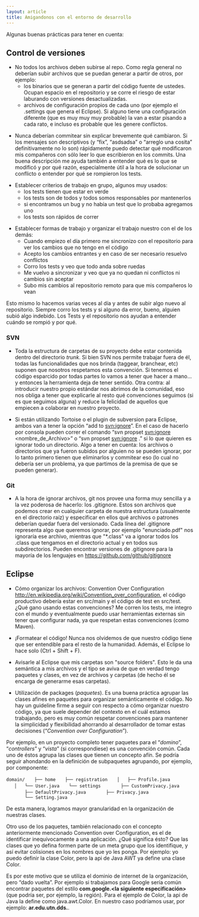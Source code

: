 ```yaml
---
layout: article
title: Amigandonos con el entorno de desarrollo
---
```

Algunas buenas prácticas para tener en cuenta:

Control de versiones
--------------------

-   No todos los archivos deben subirse al repo. Como regla general no deberían subir archivos que se puedan generar a partir de otros, por ejemplo:
    -   los binarios que se generan a partir del código fuente de ustedes. Ocupan espacio en el repositorio y se corre el riesgo de estar laburando con versiones desactualizadas.
    -   archivos de configuración propios de cada uno (por ejemplo el .settings que genera el Eclipse). Si alguno tiene una configuración diferente (que es muy muy muy probable) la van a estar pisando a cada rato, e incluso es probable que les genere conflictos.

<!-- -->

-   Nunca deberían commitear sin explicar brevemente qué cambiaron. Si los mensajes son descriptivos (y “fix”, “asdsadsa” o “arreglo una cosita” definitivamente no lo son) rápidamente puedo detectar qué modificaron mis compañeros con sólo leer lo que escribieron en los commits. Una buena descripción me ayuda también a entender qué es lo que se modificó y por qué razón, especialmente útil a la hora de solucionar un conflicto o entender por qué se rompieron los tests.

<!-- -->

-   Establecer criterios de trabajo en grupo, algunos muy usados:
    -   los tests tienen que estar en verde
    -   los tests son de todos y todos somos responsables por mantenerlos
    -   si encontramos un bug y no había un test que lo probaba agregamos uno
    -   los tests son rápidos de correr

<!-- -->

-   Establecer formas de trabajo y organizar el trabajo nuestro con el de los demás:
    -   Cuando empiezo el día primero me sincronizo con el repositorio para ver los cambios que no tengo en el código
    -   Acepto los cambios entrantes y en caso de ser necesario resuelvo conflictos
    -   Corro los tests y veo que todo anda sobre ruedas
    -   Me vuelvo a sincronizar y veo que ya no quedan ni conflictos ni cambios sin aceptar
    -   Subo mis cambios al repositorio remoto para que mis compañeros lo vean

Esto mismo lo hacemos varias veces al día y antes de subir algo nuevo al repositorio. Siempre corro los tests y si alguno da error, bueno, alguien subió algo indebido. Los Tests y el repositorio nos ayudan a entender cuándo se rompió y por qué.

### SVN

-   Toda la estructura de carpetas de su proyecto debe estar contenida dentro del directorio *trunk*. Si bien SVN nos permite trabajar fuera de él, todas las funcionalidades que nos brinda (taggear, branchear, etc) suponen que nosotros respetamos esta convención. Si tenemos el código esparcido por todas partes lo vamos a tener que hacer a mano... y entonces la herramienta deja de tener sentido. Otra contra: al introducir nuestro propio estándar nos abrimos de la comunidad, eso nos obliga a tener que explicarle al resto qué convenciones seguimos (si es que seguimos alguna) y reduce la felicidad de aquellos que empiecen a colaborar en nuestro proyecto.

<!-- -->

-   Si están utilizando Tortoise o el plugin de subversion para Eclipse, ambos van a tener la opción “add to <svn:ignore>”. En el caso de hacerlo por consola pueden correr el comando “svn propset <svn:ignore> <nombre_de_Archivo>” o “svn propset <svn:ignore> .” si lo que quieren es ignorar todo un directorio. Algo a tener en cuenta: los archivos o directorios que ya fueron subidos por alguien no se pueden ignorar, por lo tanto primero tienen que eliminarlos y commitear eso (lo cual no debería ser un problema, ya que partimos de la premisa de que se pueden generar).

### Git

-   A la hora de ignorar archivos, git nos provee una forma muy sencilla y a la vez poderosa de hacerlo: los .gitignore. Estos son archivos que podemos crear en cualquier carpeta de nuestra estructura (usualmente en el directorio raíz) y especificar en ellos qué archivos o patrones deberían quedar fuera del versionado. Cada línea del .gitignore representa algo que queremos ignorar, por ejemplo "enunciado.pdf" nos ignoraría ese archivo, mientras que "\*.class" va a ignorar todos los .class que tengamos en el directorio actual y en todos sus subdirectorios. Pueden encontrar versiones de .gitignore para la mayoría de los lenguajes en <https://github.com/github/gitignore>

Eclipse
-------

-   Cómo organizar los archivos: Convention Over Configuration <http://en.wikipedia.org/wiki/Convention_over_configuration>, el código productivo debería estar en src/main y el código de test en src/test. ¿Qué gano usando estas convenciones? Me corren los tests, me integro con el mundo y eventualmente puedo usar herramientas externas sin tener que configurar nada, ya que respetan estas convenciones (como Maven).

<!-- -->

-   ¡Formatear el código! Nunca nos olvidemos de que nuestro código tiene que ser entendible para el resto de la humanidad. Además, el Eclipse lo hace solo (Ctrl + Shift + F).

<!-- -->

-   Avisarle al Eclipse que mis carpetas son "source folders". Esto le da una semántica a mis archivos y el tipo se aviva de que en verdad tengo paquetes y clases, en vez de archivos y carpetas (de hecho él se encarga de generarme esas carpetas).

<!-- -->

-   Utilización de packages (*paquetes*). Es una buena práctica agrupar las clases afines en paquetes para organizar semánticamente el código. No hay un guideline firme a seguir con respecto a cómo organizar nuestro código, ya que suele depender del contexto en el cuál estamos trabajando, pero es muy común respetar convenciones para mantener la simplicidad y flexibilidad ahorrando al desarrollador de tomar estas decisiones (“*Convention over Configuration*”).

Por ejemplo, en un proyecto completo tener paquetes para el “*domino*”, “*controllers*” y “*vista*” (si correspondiese) es una convención común. Cada uno de éstos agrupa las clases que tienen un concepto afín. Se podría seguir ahondando en la definición de subpaquetes agrupando, por ejemplo, por componente:

`domain/`
`   ├── home`
`   ├── registration`
`   │   ├── Profile.java`
`   │   └── User.java`
`   └── settings`
`       ├── CustomPrivacy.java`
`       ├── DefaultPrivacy.java`
`       ├── Privacy.java`
`       └── Setting.java`

De esta manera, logramos mayor granularidad en la organización de nuestras clases.

Otro uso de los paquetes, también relacionado con el concepto anteriormente mencionado Convention over Configuration, es el de identificar inequívocamente a una aplicación. ¿Qué significa ésto? Que las clases que yo defina formen parte de un meta grupo que los identifique, y así evitar colisiones en los nombres que yo les ponga. Por ejemplo: yo puedo definir la clase Color, pero la api de Java AWT ya define una clase Color.

Es por este motivo que se utiliza el dominio de internet de la organización, pero “dado vuelta”. Por ejemplo si trabajamos para Google sería común encontrar paquetes del estilo **com.google.<la siguiente especificación>** (que podría ser, por ejemplo, la región). Para el ejemplo de Color, la api de Java la define como java.awt.Color. En nuestro caso podríamos usar, por ejemplo: **ar.edu.utn.dds.<paquete>**.
